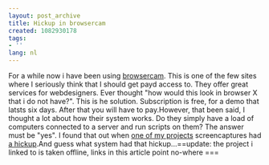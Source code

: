 ```yaml
---
layout: post_archive
title: Hickup in browsercam
created: 1082930178
tags:
- ''
lang: nl
---
```

For a while now i have been using [browsercam](http://www.browsercam.com). This is one of the few sites where I seriously think that I should get payd access to. They offer great services for webdesigners. Ever thought "how would this look in browser X that i do not have?". This is he solution. Subscription is free, for a demo that latsts six days. After that you will have to pay.However, that been said, I thought a lot about how their system works. Do they simply have a load of computers connected to a server and run scripts on them? The answer must be "yes". I found that out when [one of my projects](http://www.browsercam.com/view.aspx?proj_id=60909) screencaptures had [a hickup](http://www.browsercam.com/projects/60909/1002331.jpg).And guess what system had that hickup...==update: the project i linked to is taken offline, links in this article point no-where ===
